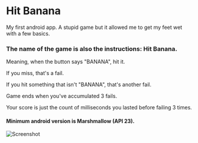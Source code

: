 # Hit Banana
My first android app.  A stupid game but it allowed me to get my feet wet with a few basics.

### The name of the game is also the instructions: Hit Banana.
Meaning, when the button says "BANANA", hit it.

If you miss, that's a fail.

If you hit something that isn't "BANANA", that's another fail.

Game ends when you've accumulated 3 fails.

Your score is just the count of milliseconds you lasted before failing 3 times.

#### Minimum android version is Marshmallow (API 23).


![Screenshot](https://github.com/kungfugeek/hit_banana/screenshots/Screenshot_20180122-140608.png)
